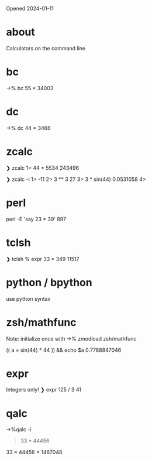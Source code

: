 Opened 2024-01-11

# about
Calculators on the command line



# bc
->% bc
55 * 34003

# dc
->% dc
44 * 3466


# zcalc
❯ zcalc
1> 44 * 5534
243496

❯ zcalc -i
1> -11
2> 3 ** 3
27
3> 3 * sin(44)
0.0531058
4>



# perl
perl -E 'say 23 * 39'
897



# tclsh
❯ tclsh
% expr 33 * 349
11517


# python / bpython

use python syntax

# zsh/mathfunc
Note: initialize once with ->% zmodload zsh/mathfunc

(( a = sin(44) * 44 )) && echo $a 
0.7788847046


# expr

Integers only!
❯ expr 125 / 3
41

# qalc

->%qalc -i
> 33 * 44456

  33 × 44456 = 1467048
